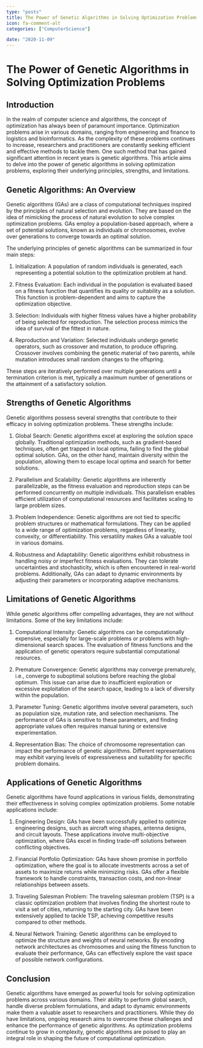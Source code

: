 ```yaml
---
type: "posts"
title: The Power of Genetic Algorithms in Solving Optimization Problems
icon: fa-comment-alt
categories: ["ComputerScience"]

date: "2020-11-09"
---
```




# The Power of Genetic Algorithms in Solving Optimization Problems

## Introduction

In the realm of computer science and algorithms, the concept of optimization has always been of paramount importance. Optimization problems arise in various domains, ranging from engineering and finance to logistics and bioinformatics. As the complexity of these problems continues to increase, researchers and practitioners are constantly seeking efficient and effective methods to tackle them. One such method that has gained significant attention in recent years is genetic algorithms. This article aims to delve into the power of genetic algorithms in solving optimization problems, exploring their underlying principles, strengths, and limitations.

## Genetic Algorithms: An Overview

Genetic algorithms (GAs) are a class of computational techniques inspired by the principles of natural selection and evolution. They are based on the idea of mimicking the process of natural evolution to solve complex optimization problems. GAs employ a population-based approach, where a set of potential solutions, known as individuals or chromosomes, evolve over generations to converge towards an optimal solution.

The underlying principles of genetic algorithms can be summarized in four main steps:

1. Initialization: A population of random individuals is generated, each representing a potential solution to the optimization problem at hand.

2. Fitness Evaluation: Each individual in the population is evaluated based on a fitness function that quantifies its quality or suitability as a solution. This function is problem-dependent and aims to capture the optimization objective.

3. Selection: Individuals with higher fitness values have a higher probability of being selected for reproduction. The selection process mimics the idea of survival of the fittest in nature.

4. Reproduction and Variation: Selected individuals undergo genetic operators, such as crossover and mutation, to produce offspring. Crossover involves combining the genetic material of two parents, while mutation introduces small random changes to the offspring.

These steps are iteratively performed over multiple generations until a termination criterion is met, typically a maximum number of generations or the attainment of a satisfactory solution.

## Strengths of Genetic Algorithms

Genetic algorithms possess several strengths that contribute to their efficacy in solving optimization problems. These strengths include:

1. Global Search: Genetic algorithms excel at exploring the solution space globally. Traditional optimization methods, such as gradient-based techniques, often get trapped in local optima, failing to find the global optimal solution. GAs, on the other hand, maintain diversity within the population, allowing them to escape local optima and search for better solutions.

2. Parallelism and Scalability: Genetic algorithms are inherently parallelizable, as the fitness evaluation and reproduction steps can be performed concurrently on multiple individuals. This parallelism enables efficient utilization of computational resources and facilitates scaling to large problem sizes.

3. Problem Independence: Genetic algorithms are not tied to specific problem structures or mathematical formulations. They can be applied to a wide range of optimization problems, regardless of linearity, convexity, or differentiability. This versatility makes GAs a valuable tool in various domains.

4. Robustness and Adaptability: Genetic algorithms exhibit robustness in handling noisy or imperfect fitness evaluations. They can tolerate uncertainties and stochasticity, which is often encountered in real-world problems. Additionally, GAs can adapt to dynamic environments by adjusting their parameters or incorporating adaptive mechanisms.

## Limitations of Genetic Algorithms

While genetic algorithms offer compelling advantages, they are not without limitations. Some of the key limitations include:

1. Computational Intensity: Genetic algorithms can be computationally expensive, especially for large-scale problems or problems with high-dimensional search spaces. The evaluation of fitness functions and the application of genetic operators require substantial computational resources.

2. Premature Convergence: Genetic algorithms may converge prematurely, i.e., converge to suboptimal solutions before reaching the global optimum. This issue can arise due to insufficient exploration or excessive exploitation of the search space, leading to a lack of diversity within the population.

3. Parameter Tuning: Genetic algorithms involve several parameters, such as population size, mutation rate, and selection mechanisms. The performance of GAs is sensitive to these parameters, and finding appropriate values often requires manual tuning or extensive experimentation.

4. Representation Bias: The choice of chromosome representation can impact the performance of genetic algorithms. Different representations may exhibit varying levels of expressiveness and suitability for specific problem domains.

## Applications of Genetic Algorithms

Genetic algorithms have found applications in various fields, demonstrating their effectiveness in solving complex optimization problems. Some notable applications include:

1. Engineering Design: GAs have been successfully applied to optimize engineering designs, such as aircraft wing shapes, antenna designs, and circuit layouts. These applications involve multi-objective optimization, where GAs excel in finding trade-off solutions between conflicting objectives.

2. Financial Portfolio Optimization: GAs have shown promise in portfolio optimization, where the goal is to allocate investments across a set of assets to maximize returns while minimizing risks. GAs offer a flexible framework to handle constraints, transaction costs, and non-linear relationships between assets.

3. Traveling Salesman Problem: The traveling salesman problem (TSP) is a classic optimization problem that involves finding the shortest route to visit a set of cities, returning to the starting city. GAs have been extensively applied to tackle TSP, achieving competitive results compared to other methods.

4. Neural Network Training: Genetic algorithms can be employed to optimize the structure and weights of neural networks. By encoding network architectures as chromosomes and using the fitness function to evaluate their performance, GAs can effectively explore the vast space of possible network configurations.

## Conclusion

Genetic algorithms have emerged as powerful tools for solving optimization problems across various domains. Their ability to perform global search, handle diverse problem formulations, and adapt to dynamic environments make them a valuable asset to researchers and practitioners. While they do have limitations, ongoing research aims to overcome these challenges and enhance the performance of genetic algorithms. As optimization problems continue to grow in complexity, genetic algorithms are poised to play an integral role in shaping the future of computational optimization.